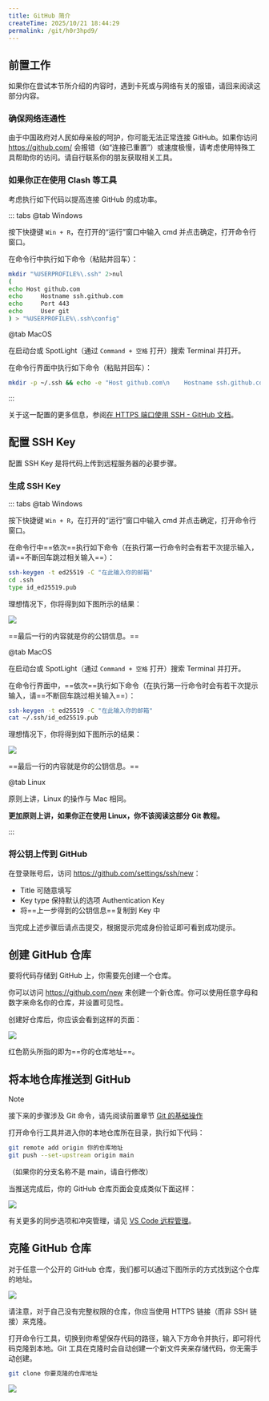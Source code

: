 ```yaml
---
title: GitHub 简介
createTime: 2025/10/21 18:44:29
permalink: /git/h0r3hpd9/
---
```


## 前置工作

如果你在尝试本节所介绍的内容时，遇到卡死或与网络有关的报错，请回来阅读这部分内容。

### 确保网络连通性

由于中国政府对人民如母亲般的呵护，你可能无法正常连接 GitHub。如果你访问 <https://github.com/> 会报错（如“连接已重置”）或速度极慢，请考虑使用特殊工具帮助你的访问。请自行联系你的朋友获取相关工具。

### 如果你正在使用 Clash 等工具

考虑执行如下代码以提高连接 GitHub 的成功率。

::: tabs
@tab Windows

按下快捷键 `Win + R`，在打开的“运行”窗口中输入 cmd 并点击确定，打开命令行窗口。

在命令行中执行如下命令（粘贴并回车）：

```bash
mkdir "%USERPROFILE%\.ssh" 2>nul
(
echo Host github.com
echo     Hostname ssh.github.com
echo     Port 443
echo     User git
) > "%USERPROFILE%\.ssh\config"
```

@tab MacOS

在启动台或 SpotLight（通过 `Command + 空格` 打开）搜索 Terminal 并打开。

在命令行界面中执行如下命令（粘贴并回车）：

```bash
mkdir -p ~/.ssh && echo -e "Host github.com\n    Hostname ssh.github.com\n    Port 443\n    User git" >> ~/.ssh/config
```

:::

关于这一配置的更多信息，参阅[在 HTTPS 端口使用 SSH - GitHub 文档](https://docs.github.com/zh/authentication/troubleshooting-ssh/using-ssh-over-the-https-port)。

## 配置 SSH Key

配置 SSH Key 是将代码上传到远程服务器的必要步骤。

### 生成 SSH Key

::: tabs
@tab Windows

按下快捷键 `Win + R`，在打开的“运行”窗口中输入 cmd 并点击确定，打开命令行窗口。

在命令行中==依次==执行如下命令（在执行第一行命令时会有若干次提示输入，请==不断回车跳过相关输入==）：

```bash
ssh-keygen -t ed25519 -C "在此输入你的邮箱"
cd .ssh
type id_ed25519.pub
```

理想情况下，你将得到如下图所示的结果：

![](../images/h0r3hpd9/image-1.png)

==最后一行的内容就是你的公钥信息。==

@tab MacOS

在启动台或 SpotLight（通过 `Command + 空格` 打开）搜索 Terminal 并打开。

在命令行界面中，==依次==执行如下命令（在执行第一行命令时会有若干次提示输入，请==不断回车跳过相关输入==）：

```bash
ssh-keygen -t ed25519 -C "在此输入你的邮箱"
cat ~/.ssh/id_ed25519.pub
```

理想情况下，你将得到如下图所示的结果：

![](../images/h0r3hpd9/image-2.png)

==最后一行的内容就是你的公钥信息。==

@tab Linux

原则上讲，Linux 的操作与 Mac 相同。

**更加原则上讲，如果你正在使用 Linux，你不该阅读这部分 Git 教程。**

:::

### 将公钥上传到 GitHub

在登录账号后，访问 <https://github.com/settings/ssh/new>：

- Title 可随意填写
- Key type 保持默认的选项 Authentication Key
- 将==上一步得到的公钥信息==复制到 Key 中

当完成上述步骤后请点击提交，根据提示完成身份验证即可看到成功提示。

## 创建 GitHub 仓库

要将代码存储到 GitHub 上，你需要先创建一个仓库。

你可以访问 <https://github.com/new> 来创建一个新仓库。你可以使用任意字母和数字来命名你的仓库，并设置可见性。

创建好仓库后，你应该会看到这样的页面：

![](../images/h0r3hpd9/image-3.png)

红色箭头所指的即为==你的仓库地址==。

## 将本地仓库推送到 GitHub

> [!NOTE]
>
> 接下来的步骤涉及 Git 命令，请先阅读前置章节 [Git 的基础操作](./git-basics.md)

打开命令行工具并进入你的本地仓库所在目录，执行如下代码：

```bash
git remote add origin 你的仓库地址
git push --set-upstream origin main
```

（如果你的分支名称不是 main，请自行修改）

当推送完成后，你的 GitHub 仓库页面会变成类似下面这样：

![](../images/h0r3hpd9/image-4.png)

有关更多的同步选项和冲突管理，请见 [VS Code 远程管理](./git-with-vscode.md#远程管理)。

## 克隆 GitHub 仓库

对于任意一个公开的 GitHub 仓库，我们都可以通过下图所示的方式找到这个仓库的地址。

![](../images/h0r3hpd9/image-5.png)

请注意，对于自己没有完整权限的仓库，你应当使用 HTTPS 链接（而非 SSH 链接）来克隆。

打开命令行工具，切换到你希望保存代码的路径，输入下方命令并执行，即可将代码克隆到本地。Git 工具在克隆时会自动创建一个新文件夹来存储代码，你无需手动创建。

```bash
git clone 你要克隆的仓库地址
```

![](../images/h0r3hpd9/image-6.png)
